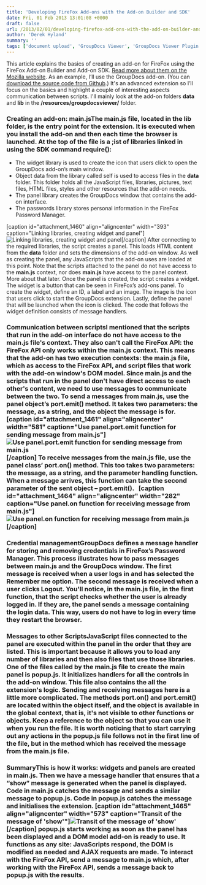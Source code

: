 ```yaml
---
title: 'Developing FireFox Add-ons with the Add-on Builder and SDK'
date: Fri, 01 Feb 2013 13:01:08 +0000
draft: false
url: /2013/02/01/developing-firefox-add-ons-with-the-add-on-builder-and-sdk/
author: 'Derek Hyland'
summary: ''
tags: ['document upload', 'GroupDocs Viewer', 'GroupDocs Viewer Plugin', 'online document viewer', 'View documents online', 'zArchive']
---
```


This article explains the basics of creating an add-on for FireFox using the FireFox Add-on Builder and Add-on SDK. [Read more about them on the Mozilla website](https://addons.mozilla.org/en-US/developers/builder). As an example, I’ll use the GroupDocs add-on. (You can [download the source code from Github](https://github.com/liosha2007/groupdocs-firefox-viewer-source).) It's an advanced extension so I’ll focus on the basics and highlight a couple of interesting aspects communication between scripts. I'll mainly look at the add-on folders **data** and **lib** in the **/resources/groupdocsviewer/** folder.

### Creating an add-on: main.jsThe **main.js** file, located in the **lib** folder, is the entry point for the extension. It is executed when you install the add-on and then each time the browser is launched. At the top of the file is a ;ist of libraries linked in using the SDK command require():

*   The widget library is used to create the icon that users click to open the GroupDocs add-on’s main window.
*   Object data from the library called self is used to access files in the **data** folder. This folder holds all the JavaScript files, libraries, pictures, text files, HTML files, styles and other resources that the add-on needs.
*   The panel library creates the GroupDocs window that contains the add-on interface.
*   The passwords library stores personal information in the FireFox Password Manager.

\[caption id="attachment\_1460" align="aligncenter" width="393" caption="Linking libraries, creating widget and panel"\]![Linking libraries, creating widget and panel](https://blog.groupdocs.com/wp-content/uploads/sites/4/2013/02/Linking-libraries-creating-widget-and-panel.png "Linking libraries, creating widget and panel")\[/caption\] After connecting to the required libraries, the script creates a panel. This loads HTML content from the **data** folder and sets the dimensions of the add-on window. As well as creating the panel, any JavaScripts that the add-on uses are loaded at this point. Note that the scripts attached to the panel do not have access to the **main.js** context, nor does **main.js** have access to the panel context. More about that later. Once the panel is created, the script creates a widget. The widget is a button that can be seen in FireFox’s add-ons panel. To create the widget, define an ID, a label and an image. The image is the icon that users click to start the GroupDocs extension. Lastly, define the panel that will be launched when the icon is clicked. The code that follows the widget definition consists of message handlers.

### Communication between scriptsI mentioned that the scripts that run in the add-on interface do not have access to the **main.js** file's context. They also can't call the FireFox API: the FireFox API only works within the **main.js** context. This means that the add-on has two execution contexts: the **main.js** file, which as access to the FireFox API, and script files that work with the add-on window's DOM model. Since **main.js** and the scripts that run in the panel don't have direct access to each other's content, we need to use messages to communicate between the two. To send a messages from **main.js**, use the panel object’s port.emit() method. It takes two parameters: the message, as a string, and the object the message is for. \[caption id="attachment\_1461" align="aligncenter" width="581" caption="Use panel.port.emit function for sending message from main.js"\]![Use panel.port.emit function for sending message from main.js](https://blog.groupdocs.com/wp-content/uploads/sites/4/2013/02/Use-panel.port_.emit-function-for-sending-message-from-main.js.png "Use panel.port.emit function for sending message from main.js")\[/caption\] To receive messages from the **main.js** file, use the panel class’ port.on() method. This too takes two parameters: the message, as a string, and the parameter handling function. When a message arrives, this function can take the second parameter of the sent object – port.emit().   \[caption id="attachment\_1464" align="aligncenter" width="282" caption="Use panel.on function for receiving message from main.js"\]![Use panel.on function for receiving message from main.js](https://blog.groupdocs.com/wp-content/uploads/sites/4/2013/02/Use-panel.on-function-for-receiving-message-from-main.js.png "Use panel.on function for receiving message from main.js")\[/caption\]

### Credential managementGroupDocs defines a message handler for storing and removing credentials in FireFox’s Password Manager. This process illustrates how to pass messages between main.js and the GroupDocs window. The first message is received when a user logs in and has selected the **Remember me** option. The second message is received when a user clicks **Logout**. You'll notice, in the **main.js** file, in the first function, that the script checks whether the user is already logged in. If they are, the panel sends a message containing the login data. This way, users do not have to log in every time they restart the browser.

### Messages to other ScriptsJavaScript files connected to the panel are executed within the panel in the order that they are listed. This is important because it allows you to load any number of libraries and then also files that use those libraries. One of the files called by the **main.js** file to create the main panel is **popup.js**. It initializes handlers for all the controls in the add-on window. This file also contains the all the extension's logic. Sending and receiving messages here is a little more complicated. The methods port.on() and port.emit() are located within the object itself, and the object is available in the global context, that is, it's not visible to other functions or objects. Keep a reference to the object so that you can use it when you run the file. It is worth noticing that to start carrying out any actions in the popup.js file follows not in the first line of the file, but in the method which has received the message from the main.js file.

### SummaryThis is how it works: widgets and panels are created in **main.js**. Then we have a message handler that ensures that a “show” message is generated when the panel is displayed. Code in **main.js** catches the message and sends a similar message to **popup.js**. Code in **popup.js** catches the message and initialises the extension. \[caption id="attachment\_1465" align="aligncenter" width="573" caption="Transit of the message of 'show'"\]![Transit of the message of 'show'](https://blog.groupdocs.com/wp-content/uploads/sites/4/2013/02/Transit-of-the-message-of-show.png "Transit of the message of 'show'")\[/caption\] **popup.js** starts working as soon as the panel has been displayed and a DOM model add-on is ready to use. It functions as any site: JavaScripts respond, the DOM is modified as needed and AJAX requests are made. To interact with the FireFox API, send a message to **main.js** which, after working with the FireFox API, sends a message back to **popup.js** with the results.




